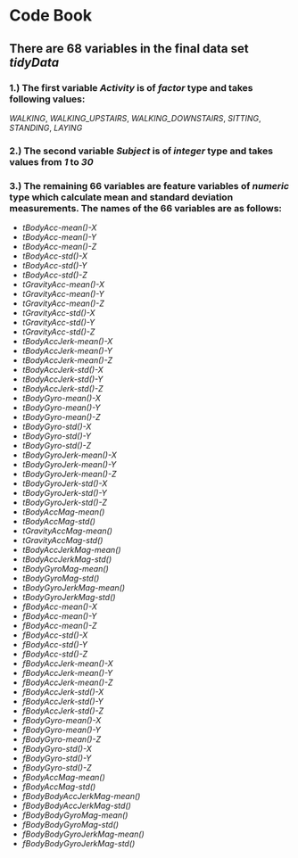# Code Book
## There are 68 variables in the final data set *tidyData*
### 1.) The first variable *Activity* is of *factor* type and takes following values:
*WALKING*, *WALKING_UPSTAIRS*, *WALKING_DOWNSTAIRS*, *SITTING*, *STANDING*, *LAYING*
### 2.) The second variable *Subject* is of *integer* type and takes values from *1* to *30*
### 3.) The remaining 66 variables are feature variables of *numeric* type which calculate mean and standard deviation measurements. The names of the 66 variables are as follows:
- *tBodyAcc-mean()-X*
- *tBodyAcc-mean()-Y*
- *tBodyAcc-mean()-Z*
- *tBodyAcc-std()-X*
- *tBodyAcc-std()-Y*
- *tBodyAcc-std()-Z*
- *tGravityAcc-mean()-X*
- *tGravityAcc-mean()-Y*
- *tGravityAcc-mean()-Z*
- *tGravityAcc-std()-X*
- *tGravityAcc-std()-Y*
- *tGravityAcc-std()-Z*
- *tBodyAccJerk-mean()-X*
- *tBodyAccJerk-mean()-Y*
- *tBodyAccJerk-mean()-Z*
- *tBodyAccJerk-std()-X*
- *tBodyAccJerk-std()-Y*
- *tBodyAccJerk-std()-Z*
- *tBodyGyro-mean()-X*
- *tBodyGyro-mean()-Y*
- *tBodyGyro-mean()-Z*
- *tBodyGyro-std()-X*
- *tBodyGyro-std()-Y*
- *tBodyGyro-std()-Z*
- *tBodyGyroJerk-mean()-X*
- *tBodyGyroJerk-mean()-Y*
- *tBodyGyroJerk-mean()-Z*
- *tBodyGyroJerk-std()-X*
- *tBodyGyroJerk-std()-Y*
- *tBodyGyroJerk-std()-Z*
- *tBodyAccMag-mean()*
- *tBodyAccMag-std()*
- *tGravityAccMag-mean()*
- *tGravityAccMag-std()*
- *tBodyAccJerkMag-mean()*
- *tBodyAccJerkMag-std()*
- *tBodyGyroMag-mean()*
- *tBodyGyroMag-std()*
- *tBodyGyroJerkMag-mean()*
- *tBodyGyroJerkMag-std()*
- *fBodyAcc-mean()-X*
- *fBodyAcc-mean()-Y*
- *fBodyAcc-mean()-Z*
- *fBodyAcc-std()-X*
- *fBodyAcc-std()-Y*
- *fBodyAcc-std()-Z*
- *fBodyAccJerk-mean()-X*
- *fBodyAccJerk-mean()-Y*
- *fBodyAccJerk-mean()-Z*
- *fBodyAccJerk-std()-X*
- *fBodyAccJerk-std()-Y*
- *fBodyAccJerk-std()-Z*
- *fBodyGyro-mean()-X*
- *fBodyGyro-mean()-Y*
- *fBodyGyro-mean()-Z*
- *fBodyGyro-std()-X*
- *fBodyGyro-std()-Y*
- *fBodyGyro-std()-Z*
- *fBodyAccMag-mean()*
- *fBodyAccMag-std()*
- *fBodyBodyAccJerkMag-mean()*
- *fBodyBodyAccJerkMag-std()*
- *fBodyBodyGyroMag-mean()*
- *fBodyBodyGyroMag-std()*
- *fBodyBodyGyroJerkMag-mean()*
- *fBodyBodyGyroJerkMag-std()*
